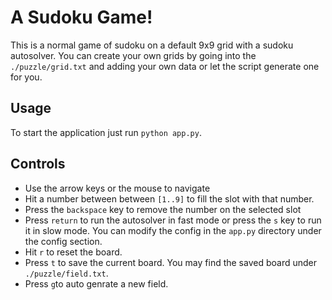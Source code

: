 # A Sudoku Game!

This is a normal game of sudoku on a default 9x9 grid with a sudoku autosolver. You can create your own grids by going into the `` ./puzzle/grid.txt `` and adding your own data or let the script generate one for you.

## Usage
To start the application just run ``python app.py``.

## Controls
- Use the arrow keys or the mouse to navigate
- Hit a number between between ``[1..9]`` to fill the slot with that number.
- Press the ``backspace`` key to remove the number on the selected slot
- Press ``return`` to run the autosolver in fast mode or press the ``s`` key to run it in slow mode. You can modify the config in the ``app.py`` directory under the config section.
- Hit ``r`` to reset the board.
- Press ``t`` to save the current board. You may find the saved board under ``./puzzle/field.txt``.
- Press ``g``to auto genrate a new field.